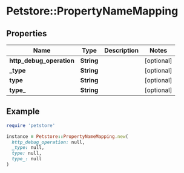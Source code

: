 # Petstore::PropertyNameMapping

## Properties

| Name | Type | Description | Notes |
| ---- | ---- | ----------- | ----- |
| **http_debug_operation** | **String** |  | [optional] |
| **_type** | **String** |  | [optional] |
| **type** | **String** |  | [optional] |
| **type_** | **String** |  | [optional] |

## Example

```ruby
require 'petstore'

instance = Petstore::PropertyNameMapping.new(
  http_debug_operation: null,
  _type: null,
  type: null,
  type_: null
)
```
